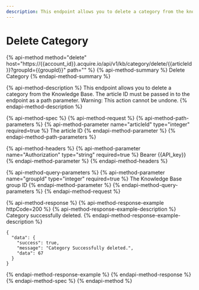 ```yaml
---
description: This endpoint allows you to delete a category from the knowledge base
---
```


# Delete Category

{% api-method method="delete" host="https://{{account\_id}}.acquire.io/api/v1/kb/category/delete/{{articleId}}?groupId={{groupId}}" path="" %}
{% api-method-summary %}
Delete Category
{% endapi-method-summary %}

{% api-method-description %}
This endpoint allows you to delete a category from the Knowledge Base. The article ID must be passed in to the endpoint as a path parameter. Warning: This action cannot be undone.
{% endapi-method-description %}

{% api-method-spec %}
{% api-method-request %}
{% api-method-path-parameters %}
{% api-method-parameter name="articleId" type="integer" required=true %}
The article ID
{% endapi-method-parameter %}
{% endapi-method-path-parameters %}

{% api-method-headers %}
{% api-method-parameter name="Authorization" type="string" required=true %}
Bearer {{API\_key}}
{% endapi-method-parameter %}
{% endapi-method-headers %}

{% api-method-query-parameters %}
{% api-method-parameter name="groupId" type="integer" required=true %}
The Knowledge Base group ID
{% endapi-method-parameter %}
{% endapi-method-query-parameters %}
{% endapi-method-request %}

{% api-method-response %}
{% api-method-response-example httpCode=200 %}
{% api-method-response-example-description %}
Category successfully deleted.
{% endapi-method-response-example-description %}

```
{
  "data": {
    "success": true,
    "message": "Category Successfully deleted.",
    "data": 67
  }
}
```
{% endapi-method-response-example %}
{% endapi-method-response %}
{% endapi-method-spec %}
{% endapi-method %}



